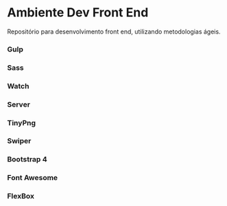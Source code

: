 # Ambiente Dev Front End

Repositório para desenvolvimento front end, utilizando metodologias ágeis.

### Gulp
### Sass
### Watch
### Server 
### TinyPng
### Swiper
### Bootstrap 4
### Font Awesome
### FlexBox

